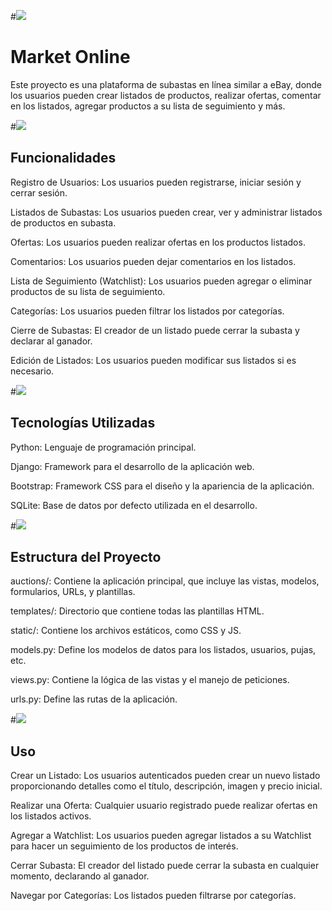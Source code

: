 #<img src="https://user-images.githubusercontent.com/73097560/115834477-dbab4500-a447-11eb-908a-139a6edaec5c.gif">

# Market Online
Este proyecto es una plataforma de subastas en línea similar a eBay, donde los usuarios pueden crear listados de productos, realizar ofertas, comentar en los listados, agregar productos a su lista de seguimiento y más.

#<img src="https://user-images.githubusercontent.com/73097560/115834477-dbab4500-a447-11eb-908a-139a6edaec5c.gif">

## Funcionalidades
Registro de Usuarios: Los usuarios pueden registrarse, iniciar sesión y cerrar sesión.

 Listados de Subastas: Los usuarios pueden crear, ver y administrar listados de productos en subasta.

 Ofertas: Los usuarios pueden realizar ofertas en los productos listados.

 Comentarios: Los usuarios pueden dejar comentarios en los listados.

 Lista de Seguimiento (Watchlist): Los usuarios pueden agregar o eliminar productos de su lista de seguimiento.

 Categorías: Los usuarios pueden filtrar los listados por categorías.

 Cierre de Subastas: El creador de un listado puede cerrar la subasta y declarar al ganador.

 Edición de Listados: Los usuarios pueden modificar sus listados si es necesario.

#<img src="https://user-images.githubusercontent.com/73097560/115834477-dbab4500-a447-11eb-908a-139a6edaec5c.gif">

## Tecnologías Utilizadas
Python: Lenguaje de programación principal.

Django: Framework para el desarrollo de la aplicación web.

Bootstrap: Framework CSS para el diseño y la apariencia de la aplicación.

SQLite: Base de datos por defecto utilizada en el desarrollo.

#<img src="https://user-images.githubusercontent.com/73097560/115834477-dbab4500-a447-11eb-908a-139a6edaec5c.gif">

## Estructura del Proyecto
auctions/: Contiene la aplicación principal, que incluye las vistas, modelos, formularios, URLs, y plantillas.

templates/: Directorio que contiene todas las plantillas HTML.

static/: Contiene los archivos estáticos, como CSS y JS.

models.py: Define los modelos de datos para los listados, usuarios, pujas, etc.

views.py: Contiene la lógica de las vistas y el manejo de peticiones.

urls.py: Define las rutas de la aplicación.

#<img src="https://user-images.githubusercontent.com/73097560/115834477-dbab4500-a447-11eb-908a-139a6edaec5c.gif">

## Uso
Crear un Listado: Los usuarios autenticados pueden crear un nuevo listado proporcionando detalles como el título, descripción, imagen y precio inicial.

Realizar una Oferta: Cualquier usuario registrado puede realizar ofertas en los listados activos.

Agregar a Watchlist: Los usuarios pueden agregar listados a su Watchlist para hacer un seguimiento de los productos de interés.

Cerrar Subasta: El creador del listado puede cerrar la subasta en cualquier momento, declarando al ganador.

Navegar por Categorías: Los listados pueden filtrarse por categorías.
